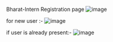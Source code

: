 Bharat-Intern Registration page
![image](https://github.com/user-attachments/assets/979fea22-43d6-4e28-99fd-ceea8e05d978)

for new user :-
![image](https://github.com/user-attachments/assets/aa92ba19-ecb5-41bd-9502-91d0c0961896)

if user is already present:-
![image](https://github.com/user-attachments/assets/02287c12-324f-4d02-96e8-aec91d09cd39)
